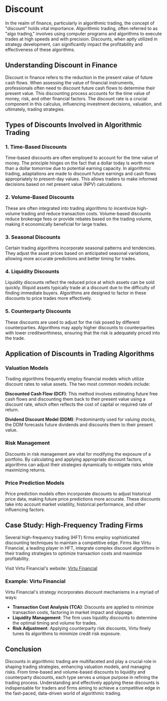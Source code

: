 # Discount

In the realm of finance, particularly in algorithmic trading, the concept of "discount" holds vital importance. Algorithmic trading, often referred to as "algo trading," involves using computer programs and algorithms to execute trades at high speeds and with precision. Discounts, when aptly utilized in strategy development, can significantly impact the profitability and effectiveness of these algorithms.

## Understanding Discount in Finance

Discount in finance refers to the reduction in the present value of future cash flows. When assessing the value of financial instruments, professionals often need to discount future cash flows to determine their present value. This discounting process accounts for the time value of money, risk, and other financial factors. The discount rate is a crucial component in this calculus, influencing investment decisions, valuation, and ultimately, trading strategies.

## Types of Discounts Involved in Algorithmic Trading

### 1. **Time-Based Discounts**
Time-based discounts are often employed to account for the time value of money. The principle hinges on the fact that a dollar today is worth more than a dollar tomorrow due to potential earning capacity. In algorithmic trading, adaptations are made to discount future earnings and cash flows appropriately to present-day values. This allows traders to make informed decisions based on net present value (NPV) calculations.

### 2. **Volume-Based Discounts**
These are often integrated into trading algorithms to incentivize high-volume trading and reduce transaction costs. Volume-based discounts reduce brokerage fees or provide rebates based on the trading volume, making it economically beneficial for large trades.

### 3. **Seasonal Discounts**
Certain trading algorithms incorporate seasonal patterns and tendencies. They adjust the asset prices based on anticipated seasonal variations, allowing more accurate predictions and better timing for trades.

### 4. **Liquidity Discounts**
Liquidity discounts reflect the reduced price at which assets can be sold quickly. Illiquid assets typically trade at a discount due to the difficulty of finding immediate buyers. Algorithms are designed to factor in these discounts to price trades more effectively.

### 5. **Counterparty Discounts**
These discounts are used to adjust for the risk posed by different counterparties. Algorithms may apply higher discounts to counterparties with lower creditworthiness, ensuring that the risk is adequately priced into the trade.

## Application of Discounts in Trading Algorithms

### **Valuation Models**

Trading algorithms frequently employ financial models which utilize discount rates to value assets. The two most common models include:

**Discounted Cash Flow (DCF)**: This method involves estimating future free cash flows and discounting them back to their present value using a discount rate, which often reflects the cost of capital or required rate of return. 

**Dividend Discount Model (DDM)**: Predominantly used for valuing stocks, the DDM forecasts future dividends and discounts them to their present value.

### **Risk Management**

Discounts in risk management are vital for modifying the exposure of a portfolio. By calculating and applying appropriate discount factors, algorithms can adjust their strategies dynamically to mitigate risks while maximizing returns. 

### **Price Prediction Models**

Price prediction models often incorporate discounts to adjust historical price data, making future price predictions more accurate. These discounts take into account market volatility, historical performance, and other influencing factors.

## Case Study: High-Frequency Trading Firms

Several high-frequency trading (HFT) firms employ sophisticated discounting techniques to maintain a competitive edge. Firms like Virtu Financial, a leading player in HFT, integrate complex discount algorithms in their trading strategies to optimize transaction costs and maximize profitability. 

Visit Virtu Financial's website: [Virtu Financial](https://www.virtu.com/)

### **Example: Virtu Financial**

Virtu Financial's strategy incorporates discount mechanisms in a myriad of ways:
- **Transaction Cost Analysis (TCA)**: Discounts are applied to minimize transaction costs, factoring in market impact and slippage.
- **Liquidity Management**: The firm uses liquidity discounts to determine the optimal timing and volume for trades.
- **Risk Adjustment**: Applying counterparty risk discounts, Virtu finely tunes its algorithms to minimize credit risk exposure.

## Conclusion

Discounts in algorithmic trading are multifaceted and play a crucial role in shaping trading strategies, enhancing valuation models, and managing risks. From time-based and volume-based discounts to liquidity and counterparty discounts, each type serves a unique purpose in refining the trading process. Understanding and effectively applying these discounts is indispensable for traders and firms aiming to achieve a competitive edge in the fast-paced, data-driven world of algorithmic trading.